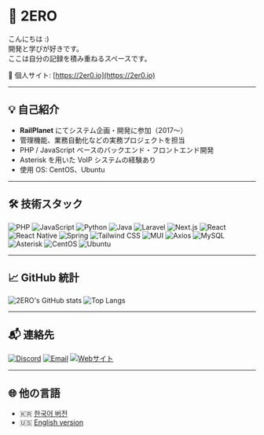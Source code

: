 # 👋 2ERO

こんにちは :)  
開発と学びが好きです。  
ここは自分の記録を積み重ねるスペースです。

🔗 個人サイト: [https://2er0.io](https://2er0.io)

---

## 💡 自己紹介

- **RailPlanet** にてシステム企画・開発に参加（2017〜）  
- 管理機能、業務自動化などの実務プロジェクトを担当  
- PHP / JavaScript ベースのバックエンド・フロントエンド開発  
- Asterisk を用いた VoIP システムの経験あり  
- 使用 OS: CentOS、Ubuntu

---

## 🛠️ 技術スタック

![PHP](https://img.shields.io/badge/PHP-777BB4?style=flat&logo=php&logoColor=white)
![JavaScript](https://img.shields.io/badge/JavaScript-F7DF1E?style=flat&logo=javascript&logoColor=black)
![Python](https://img.shields.io/badge/Python-3776AB?style=flat&logo=python)
![Java](https://img.shields.io/badge/Java-ED8B00?style=flat&logo=java)
![Laravel](https://img.shields.io/badge/Laravel-FF2D20?style=flat&logo=laravel)
![Next.js](https://img.shields.io/badge/Next.js-000000?style=flat&logo=next.js)
![React](https://img.shields.io/badge/React-61DAFB?style=flat&logo=react)
![React Native](https://img.shields.io/badge/React_Native-61DAFB?style=flat&logo=react)
![Spring](https://img.shields.io/badge/Spring-6DB33F?style=flat&logo=spring)
![Tailwind CSS](https://img.shields.io/badge/Tailwind_CSS-06B6D4?style=flat&logo=tailwind-css)
![MUI](https://img.shields.io/badge/MUI-007FFF?style=flat&logo=mui)
![Axios](https://img.shields.io/badge/Axios-5A29E4?style=flat)
![MySQL](https://img.shields.io/badge/MySQL-4479A1?style=flat&logo=mysql)
![Asterisk](https://img.shields.io/badge/Asterisk-FF6600?style=flat&logo=asterisk)
![CentOS](https://img.shields.io/badge/CentOS-262577?style=flat&logo=centos)
![Ubuntu](https://img.shields.io/badge/Ubuntu-E95420?style=flat&logo=ubuntu)

---

## 📈 GitHub 統計

![2ERO's GitHub stats](https://github-readme-stats.vercel.app/api?username=umma-h&show_icons=true&theme=default)
![Top Langs](https://github-readme-stats.vercel.app/api/top-langs/?username=umma-h&layout=compact)

---

## 📬 連絡先

[![Discord](https://img.shields.io/badge/Discord-umma__h-5865F2?style=flat&logo=discord&logoColor=white)](https://discord.com)
[![Email](https://img.shields.io/badge/Email-hello@2er0.io-EA4335?style=flat&logo=gmail&logoColor=white)](mailto:hello@2er0.io)
[![Webサイト](https://img.shields.io/badge/Website-2er0.io-000000?style=flat&logo=google-chrome&logoColor=white)](https://2er0.io)

---

## 🌐 他の言語

- 🇰🇷 [한국어 버전](./README.md)
- 🇺🇸 [English version](./README.en.md)
